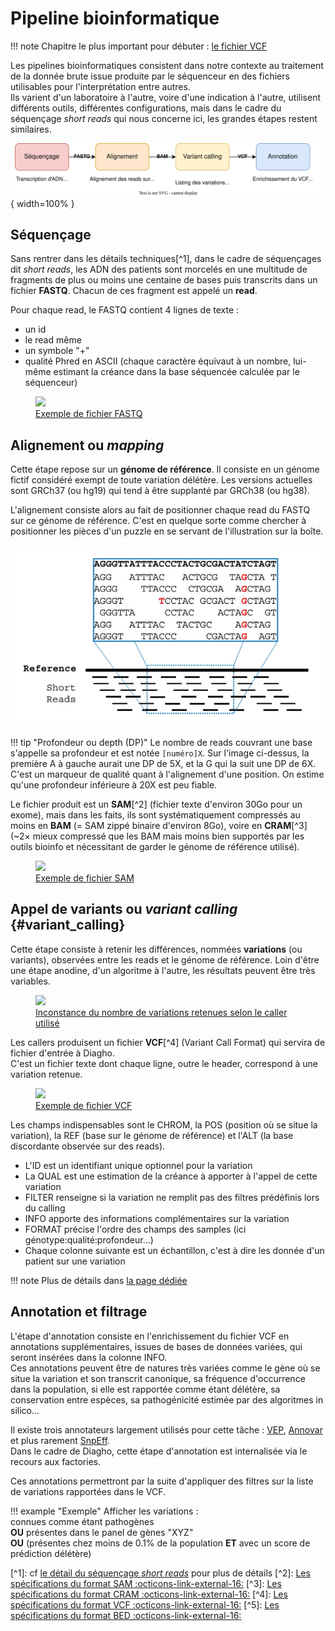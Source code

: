 # Pipeline bioinformatique

!!! note
Chapitre le plus important pour débuter : [le fichier VCF](#variant_calling)

Les pipelines bioinformatiques consistent dans notre contexte au traitement de la donnée brute issue produite par le séquenceur en des fichiers utilisables pour l'interprétation entre autres.\
Ils varient d'un laboratoire à l'autre, voire d'une indication à l'autre, utilisent différents outils, différentes configurations, mais dans le cadre du séquençage *short reads* qui nous concerne ici, les grandes étapes restent similaires.

![Diagramme pipeline](./images/pipeline.svg){ width=100% }

## Séquençage

Sans rentrer dans les détails techniques\[^1\], dans le cadre de séquençages dit *short reads*, les ADN des patients sont morcelés en une multitude de fragments de plus ou moins une centaine de bases puis transcrits dans un fichier **FASTQ**. Chacun de ces fragment est appelé un **read**.

Pour chaque read, le FASTQ contient 4 lignes de texte :

- un id
- le read même
- un symbole "+"
- qualité Phred en ASCII (chaque caractère équivaut à un nombre, lui-même estimant la créance dans la base séquencée calculée par le séquenceur)

<a href="/ressources/newcomers/images/fastq.png">
    <figure>
        <img src="/ressources/newcomers/images/fastq.png">
        <figcaption>Exemple de fichier FASTQ</figcaption>
    </figure>
</a>

## Alignement ou *mapping*

Cette étape repose sur un **génome de référence**. Il consiste en un génome fictif considéré exempt de toute variation délétère. Les versions actuelles sont GRCh37 (ou hg19) qui tend à être supplanté par GRCh38 (ou hg38).

L'alignement consiste alors au fait de positionner chaque read du FASTQ sur ce génome de référence. C'est en quelque sorte comme chercher à positionner les pièces d'un puzzle en se servant de l'illustration sur la boîte.

[![Alignement](./images/mapping.jpg)](./images/mapping.jpg)

!!! tip "Profondeur ou depth (DP)"
Le nombre de reads couvrant une base s'appelle sa profondeur et est notée `[numéro]X`. Sur l'image ci-dessus, la première A à gauche aurait une DP de 5X, et la G qui la suit une DP de 6X.\
C'est un marqueur de qualité quant à l'alignement d'une position. On estime qu'une profondeur inférieure à 20X est peu fiable.

Le fichier produit est un **SAM**\[^2\] (fichier texte d'environ 30Go pour un exome), mais dans les faits, ils sont systématiquement compressés au moins en **BAM** (= SAM zippé binaire d'environ 8Go), voire en **CRAM**\[^3\] (~2× mieux compressé que les BAM mais moins bien supportés par les outils bioinfo et nécessitant de garder le génome de référence utilisé).

<a href="/ressources/newcomers/images/sam.jpg">
    <figure>
        <img src="/ressources/newcomers/images/sam.jpg">
        <figcaption>Exemple de fichier SAM</figcaption>
    </figure>
</a>

## Appel de variants ou *variant calling* {#variant_calling}

Cette étape consiste à retenir les différences, nommées **variations** (ou variants), observées entre les reads et le génome de référence. Loin d'être une étape anodine, d'un algoritme à l'autre, les résultats peuvent être très variables.

<a href="/ressources/newcomers/images/callingdiff.jpg">
    <figure>
        <img src="/ressources/newcomers/images/callingdiff.jpg" style="max-width: 400px">
        <figcaption>Inconstance du nombre de variations retenues selon le caller utilisé</figcaption>
    </figure>
</a>

Les callers produisent un fichier **VCF**\[^4\] (Variant Call Format) qui servira de fichier d'entrée à Diagho.\
C'est un fichier texte dont chaque ligne, outre le header, correspond à une variation retenue.

<a href="/ressources/newcomers/images/vcf.jpg">
    <figure>
        <img src="/ressources/newcomers/images/vcf.jpg">
        <figcaption>Exemple de fichier VCF</figcaption>
    </figure>
</a>

Les champs indispensables sont le CHROM, la POS (position où se situe la variation), la REF (base sur le génome de référence) et l'ALT (la base discordante observée sur des reads).

- L'ID est un identifiant unique optionnel pour la variation
- La QUAL est une estimation de la créance à apporter à l'appel de cette variation
- FILTER renseigne si la variation ne remplit pas des filtres prédéfinis lors du calling
- INFO apporte des informations complémentaires sur la variation
- FORMAT précise l'ordre des champs des samples (ici génotype:qualité:profondeur…)
- Chaque colonne suivante est un échantillon, c'est à dire les donnée d'un patient sur une variation

!!! note
Plus de détails dans [la page dédiée](/ressources/bioinformatics/vcf)

## Annotation et filtrage

L'étape d'annotation consiste en l'enrichissement du fichier VCF en annotations supplémentaires, issues de bases de données variées, qui seront insérées dans la colonne INFO.\
Ces annotations peuvent être de natures très variées comme le gène où se situe la variation et son transcrit canonique, sa fréquence d'occurrence dans la population, si elle est rapportée comme étant délétère, sa conservation entre espèces, sa pathogénicité estimée par des algoritmes in silico…

Il existe trois annotateurs largement utilisés pour cette tâche : [VEP](https://www.ensembl.org/info/docs/tools/vep/index.html), [Annovar](https://annovar.openbioinformatics.org/en/latest/) et plus rarement [SnpEff](https://pcingola.github.io/SnpEff/).\
Dans le cadre de Diagho, cette étape d'annotation est internalisée via le recours aux factories.

Ces annotations permettront par la suite d'appliquer des filtres sur la liste de variations rapportées dans le VCF.

!!! example "Exemple"
Afficher les variations :\
connues comme étant pathogènes\
**OU** présentes dans le panel de gènes "XYZ"\
**OU** (présentes chez moins de 0.1% de la population **ET** avec un score de prédiction délétère)

\[^1\]: cf [le détail du séquençage *short reads*](./sequencing.md) pour plus de détails
\[^2\]: [Les spécifications du format SAM :octicons-link-external-16:](https://samtools.github.io/hts-specs/SAMv1.pdf)
\[^3\]: [Les spécifications du format CRAM :octicons-link-external-16:](https://samtools.github.io/hts-specs/CRAMv3.pdf)
\[^4\]: [Les spécifications du format VCF :octicons-link-external-16:](https://samtools.github.io/hts-specs/VCFv4.4.pdf)
\[^5\]: [Les spécifications du format BED :octicons-link-external-16:](https://samtools.github.io/hts-specs/BEDv1.pdf)
